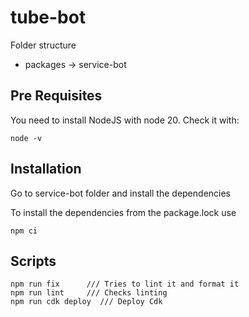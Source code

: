 # tube-bot

Folder structure
- packages -> service-bot


## Pre Requisites
You need to install NodeJS with node 20. 
Check it with: 
```
node -v
```
## Installation
Go to service-bot folder and install the dependencies

To install the dependencies from the package.lock  use 
```
npm ci
```
## Scripts

```
npm run fix      /// Tries to lint it and format it
npm run lint     /// Checks linting
npm run cdk deploy  /// Deploy Cdk
```